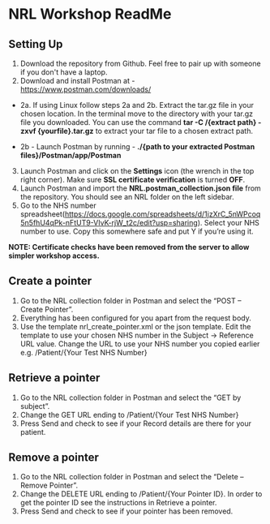 NRL Workshop ReadMe
===================

Setting Up
----------
1.	Download the repository from Github. Feel free to pair up with someone if you don't have a laptop.
2.	Download and install Postman at - https://www.postman.com/downloads/

   + 2a. If using Linux follow steps 2a and 2b. Extract the tar.gz file in your chosen location. In the terminal move to the directory with your tar.gz file you downloaded. You can use the command **tar -C /{extract path} -zxvf {yourfile}.tar.gz** to extract your tar file to a chosen extract path. 
  
   + 2b - Launch Postman by running - **./{path to your extracted Postman files}/Postman/app/Postman**
 
3. Launch Postman and click on the **Settings** icon (the wrench in the top right corner). Make sure **SSL certificate verification** is turned **OFF**. 
4.	Launch Postman and import the **NRL.postman_collection.json file** from the repository. You should see an NRL folder on the left sidebar.
5.	Go to the NHS number spreadsheet(https://docs.google.com/spreadsheets/d/1jzXrC_5nWPcoq5n5fhU4qPk-nFtUT9-VIvK-rjW_t2c/edit?usp=sharing). Select your NHS number to use. Copy this somewhere safe and put Y if you’re using it.

**NOTE: Certificate checks have been removed from the server to allow simpler workshop access.**

Create a pointer
----------------
1.	Go to the NRL collection folder in Postman and select the “POST – Create Pointer”.
2.	Everything has been configured for you apart from the request body.
3.	Use the template nrl_create_pointer.xml or the json template. Edit the template to use your chosen NHS number in the Subject -> Reference URL value. Change the URL to use your NHS number you copied earlier e.g. /Patient/{Your Test NHS Number} 

Retrieve a pointer
------------------
1.	Go to the NRL collection folder in Postman and select the “GET by subject”.
2.	Change the GET URL ending to /Patient/{Your Test NHS Number}
3.	Press Send and check to see if your Record details are there for your patient.

Remove a pointer
----------------
1.	Go to the NRL collection folder in Postman and select the “Delete – Remove Pointer”.
2.	Change the DELETE URL ending to /Patient/{Your Pointer ID}. In order to get the pointer ID see the instructions in Retrieve a pointer.
3.	Press Send and check to see if your pointer has been removed.


